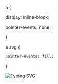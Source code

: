 a {

  display: inline-block;

  pointer-events: none;

}

a svg {

    pointer-events: fill;

}

<a href="https://git.io/typing-svg"><img src="https://readme-typing-svg.demolab.com?font=Fira+Code&size=40&duration=2000&pause=500&vCenter=true&width=500&height=100&lines=%22Hello+World!%22+;I+am+Roy.;My+repos+are+fun!;%22Trust+me+bro.%22" alt="Typing SVG" /></a>

